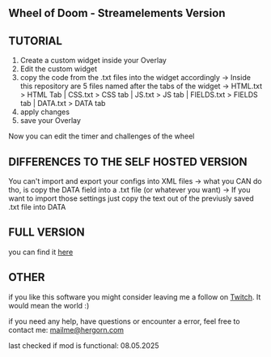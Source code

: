 Wheel of Doom - Streamelements Version
-

TUTORIAL
-

1. Create a custom widget inside your Overlay
2. Edit the custom widget
3. copy the code from the .txt files into the widget accordingly
  -> Inside this repository are 5 files named after the tabs of the widget
  -> HTML.txt > HTML Tab | CSS.txt > CSS tab | JS.txt > JS tab | FIELDS.txt > FIELDS tab | DATA.txt > DATA tab
4. apply changes
5. save your Overlay

Now you can edit the timer and challenges of the wheel

DIFFERENCES TO THE SELF HOSTED VERSION
-

You can't import and export your configs into XML files
  -> what you CAN do tho, is copy the DATA field into a .txt file (or whatever you want)
  -> If you want to import those settings just copy the text out of the previusly saved .txt file into DATA

FULL VERSION
-
you can find it [here](https://github.com/Hergorn/WheelOfDoom-by-HergornTV/)

OTHER
-
if you like this software you might consider leaving me a follow on [Twitch](https://twitch.hergorn.com). It would mean the world :)

if you need any  help, have questions or encounter a error, feel free to contact me: mailme@hergorn.com

last checked if mod is functional: 08.05.2025
